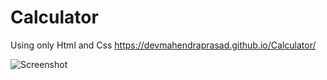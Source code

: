 # Calculator
Using only Html and Css
https://devmahendraprasad.github.io/Calculator/


![Screenshot ](https://github.com/user-attachments/assets/be7d1e3c-b644-4ebd-a5bf-65c465b8cc29)
